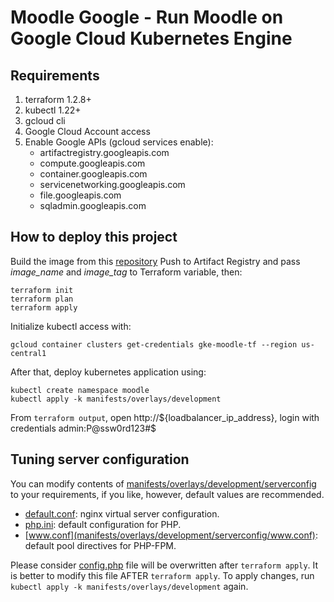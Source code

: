 # Moodle Google - Run Moodle on Google Cloud Kubernetes Engine

## Requirements

1. terraform 1.2.8+
2. kubectl 1.22+
3. gcloud cli
4. Google Cloud Account access
5. Enable Google APIs (gcloud services enable):
    - artifactregistry.googleapis.com
    - compute.googleapis.com
    - container.googleapis.com
    - servicenetworking.googleapis.com
    - file.googleapis.com
    - sqladmin.googleapis.com

## How to deploy this project

Build the image from this [repository](https://github.com/carlosrv999/moodle-basic)
Push to Artifact Registry and pass <em>image_name</em> and <em>image_tag</em> to Terraform variable, then:

```
terraform init
terraform plan
terraform apply
```
Initialize kubectl access with:
```
gcloud container clusters get-credentials gke-moodle-tf --region us-central1
```

After that, deploy kubernetes application using:
```
kubectl create namespace moodle
kubectl apply -k manifests/overlays/development
```

From ```terraform output```, open http://${loadbalancer_ip_address}, login with credentials admin:P@ssw0rd123#$

## Tuning server configuration

You can modify contents of [manifests/overlays/development/serverconfig](manifests/overlays/development/serverconfig) to your requirements, if you like, however, default values are recommended.

- [default.conf](manifests/overlays/development/serverconfig/default.conf): nginx virtual server configuration.
- [php.ini](manifests/overlays/development/serverconfig/php.ini): default configuration for PHP.
- [www.conf](manifests/overlays/development/serverconfig/www.conf): default pool directives for PHP-FPM.

Please consider [config.php](manifests/overlays/development/serverconfig/config.php) file will be overwritten after ```terraform apply```. It is better to modify this file AFTER ```terraform apply```.
To apply changes, run ```kubectl apply -k manifests/overlays/development``` again.
